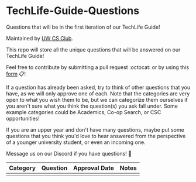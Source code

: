 # TechLife-Guide-Questions
Questions that will be in the first iteration of our TechLife Guide!

Maintained by [UW CS Club](http://csclub.uwaterloo.ca/).

This repo will store all the unique questions that will be answered on our TechLife Guide!

Feel free to contribute by submitting a pull request :octocat: or by using this [form](https://bit.ly/csc-techlife-guide-questions) 📋!

If a question has already been asked, try to think of other questions that you have, as we will only approve one of each. Note that the categories are very open to what you wish them to be, but we can categorize them ourselves if you aren't sure what you think the question(s) you ask fall under. Some example categories could be Academics, Co-op Search, or CSC opportunities!

If you are an upper year and don't have many questions, maybe put some questions that you think you'd love to hear answered from the perspective of a younger university student, or even an incoming one.

Message us on our Discord if you have questions! 🚀

| Category | Question | Approval Date | Notes |
|--------------|----------|----------|-------|
|  |  |  |  |
